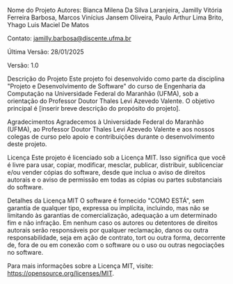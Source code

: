 Nome do Projeto
Autores:
Bianca Milena Da Silva Laranjeira,
Jamilly Vitória Ferreira Barbosa,
Marcos Vinícius Jansem Oliveira,
Paulo Arthur Lima Brito,
Yhago Luis Maciel De Matos

Contato:
jamilly.barbosa@discente.ufma.br

Última Versão:
28/01/2025

Versão:
1.0

Descrição do Projeto
Este projeto foi desenvolvido como parte da disciplina "Projeto e Desenvolvimento de Software" do curso de Engenharia da Computação na Universidade Federal do Maranhão (UFMA), sob a orientação do Professor Doutor Thales Levi Azevedo Valente. O objetivo principal é [inserir breve descrição do propósito do projeto].

Agradecimentos
Agradecemos à Universidade Federal do Maranhão (UFMA), ao Professor Doutor Thales Levi Azevedo Valente e aos nossos colegas de curso pelo apoio e contribuições durante o desenvolvimento deste projeto.

Licença
Este projeto é licenciado sob a Licença MIT. Isso significa que você é livre para usar, copiar, modificar, mesclar, publicar, distribuir, sublicenciar e/ou vender cópias do software, desde que inclua o aviso de direitos autorais e o aviso de permissão em todas as cópias ou partes substanciais do software.

Detalhes da Licença MIT
O software é fornecido "COMO ESTÁ", sem garantia de qualquer tipo, expressa ou implícita, incluindo, mas não se limitando às garantias de comercialização, adequação a um determinado fim e não infração. Em nenhum caso os autores ou detentores de direitos autorais serão responsáveis por qualquer reclamação, danos ou outra responsabilidade, seja em ação de contrato, tort ou outra forma, decorrente de, fora de ou em conexão com o software ou o uso ou outras negociações no software.

Para mais informações sobre a Licença MIT, visite: https://opensource.org/licenses/MIT.

